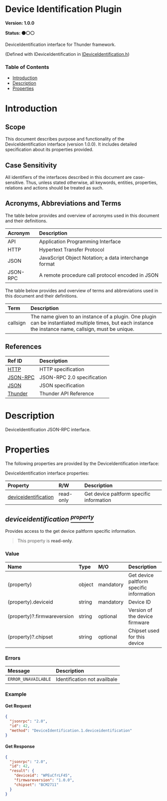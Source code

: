 <!-- Generated automatically, DO NOT EDIT! -->
<a name="head.Device_Identification_Plugin"></a>
# Device Identification Plugin

**Version: 1.0.0**

**Status: :black_circle::white_circle::white_circle:**

DeviceIdentification interface for Thunder framework.

(Defined with IDeviceIdentification in [IDeviceIdentification.h](https://github.com/rdkcentral/ThunderInterfaces/blob/master/interfaces/IDeviceIdentification.h))

### Table of Contents

- [Introduction](#head.Introduction)
- [Description](#head.Description)
- [Properties](#head.Properties)

<a name="head.Introduction"></a>
# Introduction

<a name="head.Scope"></a>
## Scope

This document describes purpose and functionality of the DeviceIdentification interface (version 1.0.0). It includes detailed specification about its properties provided.

<a name="head.Case_Sensitivity"></a>
## Case Sensitivity

All identifiers of the interfaces described in this document are case-sensitive. Thus, unless stated otherwise, all keywords, entities, properties, relations and actions should be treated as such.

<a name="head.Acronyms,_Abbreviations_and_Terms"></a>
## Acronyms, Abbreviations and Terms

The table below provides and overview of acronyms used in this document and their definitions.

| Acronym | Description |
| :-------- | :-------- |
| <a name="acronym.API">API</a> | Application Programming Interface |
| <a name="acronym.HTTP">HTTP</a> | Hypertext Transfer Protocol |
| <a name="acronym.JSON">JSON</a> | JavaScript Object Notation; a data interchange format |
| <a name="acronym.JSON-RPC">JSON-RPC</a> | A remote procedure call protocol encoded in JSON |

The table below provides and overview of terms and abbreviations used in this document and their definitions.

| Term | Description |
| :-------- | :-------- |
| <a name="term.callsign">callsign</a> | The name given to an instance of a plugin. One plugin can be instantiated multiple times, but each instance the instance name, callsign, must be unique. |

<a name="head.References"></a>
## References

| Ref ID | Description |
| :-------- | :-------- |
| <a name="ref.HTTP">[HTTP](http://www.w3.org/Protocols)</a> | HTTP specification |
| <a name="ref.JSON-RPC">[JSON-RPC](https://www.jsonrpc.org/specification)</a> | JSON-RPC 2.0 specification |
| <a name="ref.JSON">[JSON](http://www.json.org/)</a> | JSON specification |
| <a name="ref.Thunder">[Thunder](https://github.com/WebPlatformForEmbedded/Thunder/blob/master/doc/WPE%20-%20API%20-%20Thunder.docx)</a> | Thunder API Reference |

<a name="head.Description"></a>
# Description

DeviceIdentification JSON-RPC interface.

<a name="head.Properties"></a>
# Properties

The following properties are provided by the DeviceIdentification interface:

DeviceIdentification interface properties:

| Property | R/W | Description |
| :-------- | :-------- | :-------- |
| [deviceidentification](#property.deviceidentification) | read-only | Get device paltform specific information |

<a name="property.deviceidentification"></a>
## *deviceidentification [<sup>property</sup>](#head.Properties)*

Provides access to the get device paltform specific information.

> This property is **read-only**.

### Value

| Name | Type | M/O | Description |
| :-------- | :-------- | :-------- | :-------- |
| (property) | object | mandatory | Get device paltform specific information |
| (property).deviceid | string | mandatory | Device ID |
| (property)?.firmwareversion | string | optional | Version of the device firmware |
| (property)?.chipset | string | optional | Chipset used for this device |

### Errors

| Message | Description |
| :-------- | :-------- |
| ```ERROR_UNAVAILABLE``` | Identification not availbale |

### Example

#### Get Request

```json
{
  "jsonrpc": "2.0",
  "id": 42,
  "method": "DeviceIdentification.1.deviceidentification"
}
```

#### Get Response

```json
{
  "jsonrpc": "2.0",
  "id": 42,
  "result": {
    "deviceid": "WPEuCfrLF45",
    "firmwareversion": "1.0.0",
    "chipset": "BCM2711"
  }
}
```

